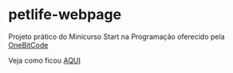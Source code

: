 # petlife-webpage
Projeto prático do Minicurso Start na Programação oferecido pela <a href="https://github.com/OneBitCodeBlog">OneBitCode</a>

Veja como ficou <a href="https://regianabarbosa.github.io/petlife-webpage/">AQUI</a> 
